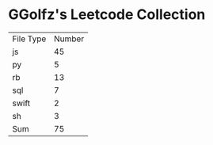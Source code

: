 # GGolfz's Leetcode Collection

<table><tr><td>File Type</td><td>Number</td></tr><tr><td>js</td><td>45</td></tr><tr><td>py</td><td>5</td></tr><tr><td>rb</td><td>13</td></tr><tr><td>sql</td><td>7</td></tr><tr><td>swift</td><td>2</td></tr><tr><td>sh</td><td>3</td></tr><tr><td>Sum</td><td>75</td></tr></table>